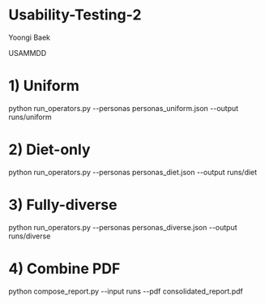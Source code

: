 # Usability-Testing-2
Yoongi Baek

USAMMDD

# 1) Uniform
python run_operators.py --personas personas_uniform.json --output runs/uniform

# 2) Diet-only
python run_operators.py --personas personas_diet.json --output runs/diet

# 3) Fully-diverse
python run_operators.py --personas personas_diverse.json --output runs/diverse

# 4) Combine PDF
python compose_report.py --input runs --pdf consolidated_report.pdf
